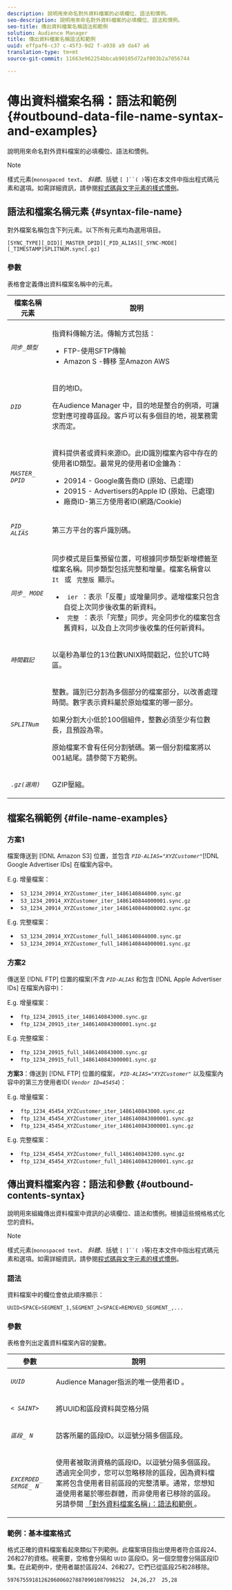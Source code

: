 ```yaml
---
description: 說明用來命名對外資料檔案的必填欄位、語法和慣例。
seo-description: 說明用來命名對外資料檔案的必填欄位、語法和慣例。
seo-title: 傳出資料檔案名稱語法和範例
solution: Audience Manager
title: 傳出資料檔案名稱語法和範例
uuid: effpaf6-c37 c-45f3-9d2 f-a938 a9 da47 a6
translation-type: tm+mt
source-git-commit: 11663e962254bbcab90105d72af003b2a7056744

---
```



# 傳出資料檔案名稱：語法和範例{#outbound-data-file-name-syntax-and-examples}

說明用來命名對外資料檔案的必填欄位、語法和慣例。

<!-- c_name_reqs_outbound.xml -->

>[!NOTE]
>
>樣式元素(`monospaced text`、 *斜體*、括號 `[ ]``( )`等)在本文件中指出程式碼元素和選項。如需詳細資訊，請參閱[程式碼與文字元素的樣式慣例](../../../reference/code-style-elements.md)。

## 語法和檔案名稱元素 {#syntax-file-name}

對外檔案名稱包含下列元素。以下所有元素均為選用項目。

```
[SYNC_TYPE][_DID][_MASTER_DPID][_PID_ALIAS][_SYNC-MODE][_TIMESTAMP]SPLITNUM.sync[.gz]
```

### 參數

表格會定義傳出資料檔案名稱中的元素。

<table id="table_1EA97D75004148CE85F702427DB7E97A"> 
 <thead> 
  <tr> 
   <th colname="col1" class="entry"> 檔案名稱元素 </th> 
   <th colname="col2" class="entry"> 說明 </th> 
  </tr> 
 </thead>
 <tbody> 
  <tr> 
   <td colname="col1"> <p> <code><i>同步_類型 </i></code> </p> </td> 
   <td colname="col2"> <p>指資料傳輸方法。傳輸方式包括： </p> 
    <ul id="ul_4E0CFC7A34E04E2FA216A07E3654D6EE"> 
     <li id="li_0066B99222A64BE9975AE2E91511FB77">FTP-使用SFTP傳輸 </li> 
     <li id="li_646767FE8AD247B88D0DD5461349F019"> <span class="keyword"> Amazon S </span> -轉移 <span class="keyword"> 至Amazon AWS </span> </li> 
    </ul> </td> 
  </tr> 
  <tr> 
   <td colname="col1"> <p> <code><i>DID </i></code> </p> </td> 
   <td colname="col2"> <p>目的地ID。 </p> <p><span class="keyword"> 在Audience Manager </span>中，目的地是整合的例項，可讓您對應可搜尋區段。客戶可以有多個目的地，視業務需求而定。 </p> </td> 
  </tr> 
  <tr> 
   <td colname="col1"> <p> <code><i>MASTER_ DPID </i></code> </p> </td> 
   <td colname="col2"> <p>資料提供者或資料來源ID。此ID識別檔案內容中存在的使用者ID類型。最常見的使用者ID金鑰為： </p> <p> 
     <ul id="ul_CC22D019ECED4B17A7695708001F2C1B"> 
      <li id="li_94DAFA169380405981AFEF1B581997E6">20914 - <span class="keyword"> Google廣告商ID </span> (原始、已處理) </li> 
      <li id="li_DE74BE06331C49CF87606A192D815B96">20915 - <span class="keyword"> Advertisers的Apple ID </span> (原始、已處理) </li> 
      <li id="li_E0A033FEC3174EF08E93EB7C65266337">廠商ID-第三方使用者ID(網路/Cookie) </li> 
     </ul> </p> </td> 
  </tr> 
  <tr> 
   <td colname="col1"> <p> <code><i>PID_ ALIAS </i></code> </p> </td> 
   <td colname="col2"> 第三方平台的客戶識別碼。 </td> 
  </tr> 
  <tr> 
   <td colname="col1"> <p> <code><i>同步_ MODE </i></code> </p> </td> 
   <td colname="col2"> <p>同步模式是巨集預留位置，可根據同步類型新增標籤至檔案名稱。同步類型包括完整和增量。檔案名稱會以 <code> It </code> 或 <code> 完整版 </code>顯示。 </p> 
    <ul id="ul_3B3585CEF1434951B6FDCDD29E5013CD"> 
     <li id="li_947D94E9CFAC4041AC1AAEB191805529"> <code> ier </code>：表示「反覆」或增量同步。遞增檔案只包含自從上次同步後收集的新資料。 </li> 
     <li id="li_13ADB3B3346943DAA767A1F416482D3C"> <code> 完整 </code>：表示「完整」同步。完全同步化的檔案包含舊資料，以及自上次同步後收集的任何新資料。 </li> 
    </ul> </td> 
  </tr> 
  <tr> 
   <td colname="col1"> <p> <code><i>時間戳記 </i></code> </p> </td> 
   <td colname="col2"> <p>以毫秒為單位的13位數UNIX時間戳記，位於UTC時區。 </p> </td> 
  </tr> 
  <tr> 
   <td colname="col1"> <p><code><i>SPLITNum</i></code></p> </td> 
   <td colname="col2"> <p>整數。識別已分割為多個部分的檔案部分，以改善處理時間。數字表示資料屬於原始檔案的哪一部分。</p>  <p>如果分割大小低於100個組件，整數必須至少有位數長，且預設為零。</p>  <p>原始檔案不會有任何分割號碼。第一個分割檔案將以001結尾。請參閱下方範例。 </p> </td> 
  </tr> 
  <tr> 
   <td colname="col1"> <p> <code><i>.gz(選用) </i></code> </p> </td> 
   <td colname="col2"> <p>GZIP壓縮。 </p> </td> 
  </tr> 
 </tbody> 
</table>

## 檔案名稱範例 {#file-name-examples}

### 方案1

檔案傳送到 [!DNL Amazon S3] 位置，並包含 *`PID-ALIAS="XYZCustomer"`*[!DNL Google Advertiser IDs] 在檔案內容中。

E.g. 增量檔案：

<ul class="simplelist"> 
 <li> <code> S3_1234_20914_XYZCustomer_iter_1486140844000.sync.gz </code> </li> 
 <li> <code> S3_1234_20914_XYZCustomer_iter_1486140844000001.sync.gz </code> </li> 
 <li> <code> S3_1234_20914_XYZCustomer_iter_1486140844000002.sync.gz </code> </li> 
</ul>

E.g. 完整檔案：

<ul class="simplelist"> 
 <li> <code> S3_1234_20914_XYZCustomer_full_1486140844000.sync.gz </code> </li> 
 <li> <code> S3_1234_20914_XYZCustomer_full_1486140844000001.sync.gz </code> </li> 
</ul>

### 方案2

傳送至 [!DNL FTP] 位置的檔案(不含 *`PID-ALIAS`* 和包含 [!DNL Apple Advertiser IDs] 在檔案內容中)：

E.g. 增量檔案：

<ul class="simplelist"> 
 <li> <code> ftp_1234_20915_iter_1486140843000.sync.gz </code> </li> 
 <li> <code> ftp_1234_20915_iter_1486140843000001.sync.gz </code> </li> 
</ul>

E.g. 完整檔案：

<ul class="simplelist"> 
 <li> <code> ftp_1234_20915_full_1486140843000.sync.gz </code> </li> 
 <li> <code> ftp_1234_20915_full_1486140843000001.sync.gz </code> </li> 
</ul>

**方案3**：傳送到 [!DNL FTP] 位置的檔案， *`PID-ALIAS="XYZCustomer"`* 以及檔案內容中的第三方使用者ID( *`Vendor ID=45454`*)：

E.g. 增量檔案：

<ul class="simplelist"> 
 <li> <code> ftp_1234_45454_XYZCustomer_iter_1486140843000.sync.gz </code> </li> 
 <li> <code> ftp_1234_45454_XYZCustomer_iter_1486140843000001.sync.gz </code> </li> 
 <li> <code> ftp_1234_45454_XYZCustomer_iter_1486140843000001.sync.gz </code> </li> 
</ul>

E.g. 完整檔案：

<ul class="simplelist"> 
 <li> <code> ftp_1234_45454_XYZCustomer_full_1486140843200.sync.gz </code> </li> 
 <li> <code> ftp_1234_45454_XYZCustomer_full_1486140843200001.sync.gz </code> </li> 
</ul>

## 傳出資料檔案內容：語法和參數 {#outbound-contents-syntax}

說明用來組織傳出資料檔案中資訊的必填欄位、語法和慣例。根據這些規格格式化您的資料。

<!-- c_outbound_data_file.xml -->

>[!NOTE]
>
>樣式元素(`monospaced text`、 *斜體*、括號 `[ ]``( )`等)在本文件中指出程式碼元素和選項。如需詳細資訊，請參閱[程式碼與文字元素的樣式慣例](../../../reference/code-style-elements.md)。

### 語法

資料檔案中的欄位會依此順序顯示：

`UUID<SPACE>SEGMENT_1,SEGMENT_2<SPACE>REMOVED_SEGMENT_,...`

### 參數

表格會列出定義資料檔案內容的變數。

<table id="table_109BA747CFDA40108370EFEB208C7E11"> 
 <thead> 
  <tr> 
   <th colname="col1" class="entry"> 參數 </th> 
   <th colname="col2" class="entry"> 說明 </th> 
  </tr> 
 </thead>
 <tbody> 
  <tr> 
   <td colname="col1"> <p> <code><i>UUID </i></code> </p> </td> 
   <td colname="col2"> <p><span class="keyword"> Audience Manager指派的唯一使用者ID </span>。 </p> </td> 
  </tr> 
  <tr> 
   <td colname="col1"> <p> <code><i>&lt; SAINT&gt; </i></code> </p> </td> 
   <td colname="col2"> <p>將UUID和區段資料與空格分隔 </p> </td> 
  </tr> 
  <tr> 
   <td colname="col1"> <p> <code><i>區段_ N </i></code> </p> </td> 
   <td colname="col2"> <p>訪客所屬的區段ID。以逗號分隔多個區段。 </p> </td> 
  </tr> 
  <tr> 
   <td colname="col1"> <p> <code><i>EXCERDED_ SERGE_ N </i></code> </p> </td> 
   <td colname="col2"> <p>使用者被取消資格的區段ID。以逗號分隔多個區段。透過完全同步，您可以忽略移除的區段，因為資料檔案將包含使用者目前區段的完整清單。通常，您想知道使用者屬於哪些群體，而非使用者已移除的區段。另請參閱 <a href="../../../integration/receiving-audience-data/batch-outbound-transfers/outbound-file-name-contents.md#outbound-data-file-name-syntax-and-examples"> 「對外資料檔案名稱」：語法和範例 </a>。 </p> </td> 
  </tr> 
 </tbody> 
</table>

### 範例：基本檔案格式

格式正確的資料檔案看起來類似下列範例。此檔案項目指出使用者符合區段24、26和27的資格。視需要，空格會分隔和 `UUID` 區段ID。另一個空間會分隔區段ID集。在此範例中，使用者屬於區段24、26和27。它們已從區段25和28移除。

```
59767559181262060060278870901087098252  24,26,27  25,28
```
